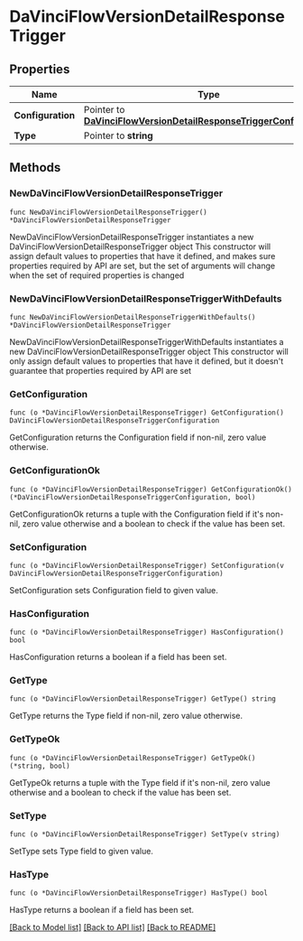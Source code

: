 # DaVinciFlowVersionDetailResponseTrigger

## Properties

Name | Type | Description | Notes
------------ | ------------- | ------------- | -------------
**Configuration** | Pointer to [**DaVinciFlowVersionDetailResponseTriggerConfiguration**](DaVinciFlowVersionDetailResponseTriggerConfiguration.md) |  | [optional] 
**Type** | Pointer to **string** |  | [optional] 

## Methods

### NewDaVinciFlowVersionDetailResponseTrigger

`func NewDaVinciFlowVersionDetailResponseTrigger() *DaVinciFlowVersionDetailResponseTrigger`

NewDaVinciFlowVersionDetailResponseTrigger instantiates a new DaVinciFlowVersionDetailResponseTrigger object
This constructor will assign default values to properties that have it defined,
and makes sure properties required by API are set, but the set of arguments
will change when the set of required properties is changed

### NewDaVinciFlowVersionDetailResponseTriggerWithDefaults

`func NewDaVinciFlowVersionDetailResponseTriggerWithDefaults() *DaVinciFlowVersionDetailResponseTrigger`

NewDaVinciFlowVersionDetailResponseTriggerWithDefaults instantiates a new DaVinciFlowVersionDetailResponseTrigger object
This constructor will only assign default values to properties that have it defined,
but it doesn't guarantee that properties required by API are set

### GetConfiguration

`func (o *DaVinciFlowVersionDetailResponseTrigger) GetConfiguration() DaVinciFlowVersionDetailResponseTriggerConfiguration`

GetConfiguration returns the Configuration field if non-nil, zero value otherwise.

### GetConfigurationOk

`func (o *DaVinciFlowVersionDetailResponseTrigger) GetConfigurationOk() (*DaVinciFlowVersionDetailResponseTriggerConfiguration, bool)`

GetConfigurationOk returns a tuple with the Configuration field if it's non-nil, zero value otherwise
and a boolean to check if the value has been set.

### SetConfiguration

`func (o *DaVinciFlowVersionDetailResponseTrigger) SetConfiguration(v DaVinciFlowVersionDetailResponseTriggerConfiguration)`

SetConfiguration sets Configuration field to given value.

### HasConfiguration

`func (o *DaVinciFlowVersionDetailResponseTrigger) HasConfiguration() bool`

HasConfiguration returns a boolean if a field has been set.

### GetType

`func (o *DaVinciFlowVersionDetailResponseTrigger) GetType() string`

GetType returns the Type field if non-nil, zero value otherwise.

### GetTypeOk

`func (o *DaVinciFlowVersionDetailResponseTrigger) GetTypeOk() (*string, bool)`

GetTypeOk returns a tuple with the Type field if it's non-nil, zero value otherwise
and a boolean to check if the value has been set.

### SetType

`func (o *DaVinciFlowVersionDetailResponseTrigger) SetType(v string)`

SetType sets Type field to given value.

### HasType

`func (o *DaVinciFlowVersionDetailResponseTrigger) HasType() bool`

HasType returns a boolean if a field has been set.


[[Back to Model list]](../README.md#documentation-for-models) [[Back to API list]](../README.md#documentation-for-api-endpoints) [[Back to README]](../README.md)


